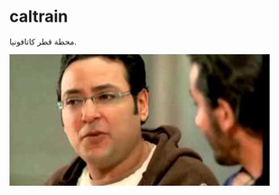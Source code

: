 # caltrain
محطة قطر كاتافونيا.

![picture alt](https://github.com/yakout/caltrain/blob/master/catafonia.jpg)
